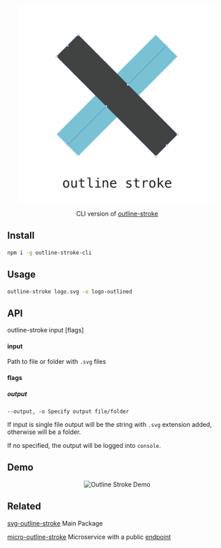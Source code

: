 <p align="center">
  <img alt="Outline Stroke" title="Outline Stroke" src="/logo.svg" width="450">
</p>

<p align="center">
  CLI version of <a href="https://github.com/elrumordelaluz/outline-stroke">
    outline-stroke
  </a>
</p>

## Install

```zsh
npm i -g outline-stroke-cli
```

## Usage

```zsh
outline-stroke logo.svg -o logo-outlined
```

## API

outline-stroke input [flags]

#### input

Path to file or folder with `.svg` files

#### flags

##### output

```
--output, -o Specify output file/folder
```

If input is single file output will be the string with `.svg` extension added, otherwise will be a folder.

If no specified, the output will be logged into `console`.

## Demo

<p align="center">
  <img alt="Outline Stroke Demo" title="Outline Stroke Demo" src="https://cdn.rawgit.com/elrumordelaluz/outline-stroke-cli/26f4c6c5/demo.gif" width="450">
</p>

## Related

[svg-outline-stroke](https://github.com/elrumordelaluz/outline-stroke) Main Package

[micro-outline-stroke](https://github.com/elrumordelaluz/micro-outline-stroke)
Microservice with a public [endpoint](https://micro-outline-stroke.now.sh/)

